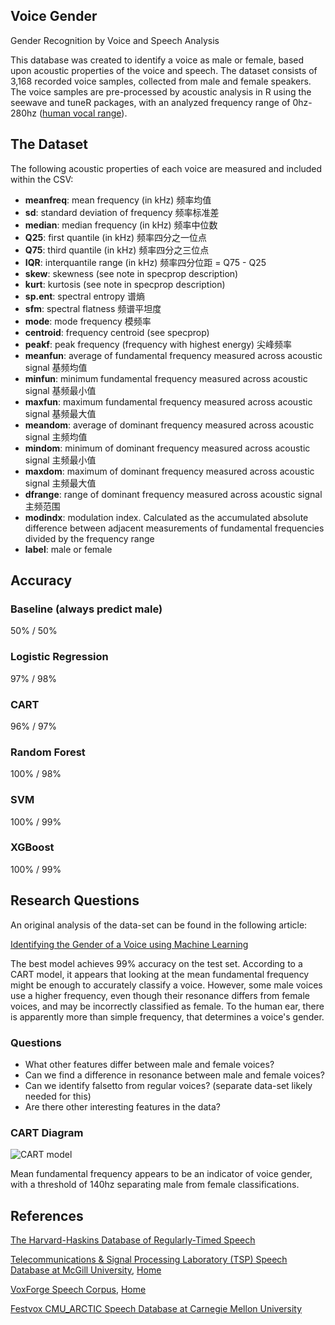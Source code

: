 ## Voice Gender

Gender Recognition by Voice and Speech Analysis

This database was created to identify a voice as male or female,  based upon acoustic properties of the voice and speech. The dataset  consists of 3,168 recorded voice samples, collected from male and female speakers. The voice samples are pre-processed by acoustic analysis in R using the seewave and tuneR packages, with an analyzed frequency range  of 0hz-280hz ([human vocal range](https://en.wikipedia.org/wiki/Voice_frequency#Fundamental_frequency)).

## The Dataset

The following acoustic properties of each voice are measured and included within the CSV:

- **meanfreq**: mean frequency (in kHz) 频率均值
- **sd**: standard deviation of frequency 频率标准差
- **median**: median frequency (in kHz) 频率中位数
- **Q25**: first quantile (in kHz) 频率四分之一位点
- **Q75**: third quantile (in kHz) 频率四分之三位点
- **IQR**: interquantile range (in kHz) 频率四分位距 = Q75 - Q25
- **skew**: skewness (see note in specprop description)
- **kurt**: kurtosis (see note in specprop description)
- **sp.ent**: spectral entropy 谱熵
- **sfm**: spectral flatness 频谱平坦度
- **mode**: mode frequency 模频率
- **centroid**: frequency centroid (see specprop)
- **peakf**: peak frequency (frequency with highest energy) 尖峰频率
- **meanfun**: average of fundamental frequency measured across acoustic signal 基频均值
- **minfun**: minimum fundamental frequency measured across acoustic signal 基频最小值
- **maxfun**: maximum fundamental frequency measured across acoustic signal 基频最大值
- **meandom**: average of dominant frequency measured across acoustic signal 主频均值
- **mindom**: minimum of dominant frequency measured across acoustic signal 主频最小值
- **maxdom**: maximum of dominant frequency measured across acoustic signal 主频最大值
- **dfrange**: range of dominant frequency measured across acoustic signal 主频范围
- **modindx**: modulation index. Calculated as the  accumulated absolute difference between adjacent measurements of  fundamental frequencies divided by the frequency range
- **label**: male or female

## Accuracy

### Baseline (always predict male)

50% / 50%

### Logistic Regression

97% / 98%

### CART

96% / 97%

### Random Forest

100% / 98%

### SVM

100% / 99%

### XGBoost

100% / 99%

## Research Questions

An original analysis of the data-set can be found in the following article: 

[Identifying the Gender of a Voice using Machine Learning](http://www.primaryobjects.com/2016/06/22/identifying-the-gender-of-a-voice-using-machine-learning/)

The best model achieves 99% accuracy on the test set. According to a  CART model, it appears that looking at the mean fundamental frequency  might be enough to accurately classify a voice. However, some male  voices use a higher frequency, even though their resonance differs from  female voices, and may be incorrectly classified as female. To the human ear, there is apparently more than simple frequency, that determines a  voice's gender.

### Questions

- What other features differ between male and female voices?
- Can we find a difference in resonance between male and female voices?
- Can we identify falsetto from regular voices? (separate data-set likely needed for this)
- Are there other interesting features in the data?

### CART Diagram

![CART model](http://i.imgur.com/Npr2U7O.png)

Mean fundamental frequency appears to be an indicator of voice  gender, with a threshold of 140hz separating male from female  classifications.

## References

[The Harvard-Haskins Database of Regularly-Timed Speech](http://www.nsi.edu/~ani/download.html)

[Telecommunications & Signal Processing Laboratory (TSP) Speech Database at McGill University](http://www-mmsp.ece.mcgill.ca/Documents../Downloads/TSPspeech/TSPspeech.pdf), [Home](http://www-mmsp.ece.mcgill.ca/Documents../Data/index.html)

[VoxForge Speech Corpus](http://www.repository.voxforge1.org/downloads/SpeechCorpus/Trunk/Audio/Main/8kHz_16bit/), [Home](http://www.voxforge.org)

[Festvox CMU_ARCTIC Speech Database at Carnegie Mellon University](http://festvox.org/cmu_arctic/) 